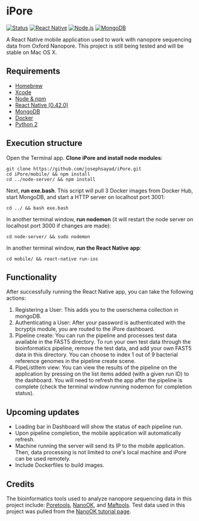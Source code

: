 # iPore

[![Status](https://img.shields.io/badge/tests-ongoing-brightgreen.svg)]() [![React Native](https://img.shields.io/badge/react%20native-0.42.0-brightgreen.svg)](https://facebook.github.io/react-native/) [![Node.js](https://img.shields.io/badge/node-8.5.0-brightgreen.svg)](https://nodejs.org/en/) [![MongoDB](https://img.shields.io/badge/mongodb-3.4.9-blue.svg)](https://www.mongodb.com/)

A React Native mobile application used to work with nanopore sequencing data from Oxford Nanopore. This project is still being tested and will be stable on Mac OS X.

## Requirements

* [Homebrew](https://brew.sh/)
* [Xcode](https://developer.apple.com/xcode/)
* [Node & npm](https://changelog.com/posts/install-node-js-with-homebrew-on-os-x/)
* [React Native (0.42.0)](https://facebook.github.io/react-native/docs/getting-started.html)
* [MongoDB](https://treehouse.github.io/installation-guides/mac/mongo-mac.html)
* [Docker](https://www.docker.com/docker-mac/)
* [Python 2](http://docs.python-guide.org/en/latest/starting/install/osx/)

## Execution structure

Open the Terminal app. **Clone iPore and install node modules**: 

```
git clone https://github.com/josephsayad/iPore.git
cd iPore/mobile/ && npm install
cd ../node-server/ && npm install
```

Next, **run exe.bash**. This script will pull 3 Docker images from Docker Hub, start MongoDB, and start a HTTP server on localhost port 3001: 

```
cd ../ && bash exe.bash
```

In another terminal window, **run nodemon** (it will restart the node server on localhost port 3000 if changes are made): 

```
cd node-server/ && sudo nodemon
```

In another terminal window, **run the React Native app**: 

```
cd mobile/ && react-native run-ios
```

## Functionality

After successfully running the React Native app, you can take the following actions: 

1. Registering a User: This adds you to the userschema collection in mongoDB. 
2. Authenticating a User: After your password is authenticated with the bcryptjs module, you are routed to the iPore dashboard. 
3. Pipeline create: You can run the pipeline and processes test data available in the FAST5 directory. To run your own test data through the bioinformatics pipeline, remove the test data, and add your own FAST5 data in this directory. You can choose to index 1 out of 9 bacterial reference genomes in the pipeline create scene.
4. PipeListItem view: You can view the results of the pipeline on the application by pressing on the list items added (with a given run ID) to the dashboard. You will need to refresh the app after the pipeline is complete (check the terminal window running nodemon for completion status). 

## Upcoming updates 

* Loading bar in Dashboard will show the status of each pipeline run. 
* Upon pipeline completion, the mobile application will automatically refresh.
* Machine running the server will send its IP to the mobile application. Then, data processing is not limited to one's local machine and iPore can be used remotely.
* Include Dockerfiles to build images. 

## Credits

The bioinformatics tools used to analyze nanopore sequencing data in this project include: [Poretools](https://github.com/arq5x/poretools), [NanoOK](https://github.com/TGAC/NanoOK), and [Maftools](https://github.com/PoisonAlien/maftools). Test data used in this project was pulled from the [NanoOK tutorial page](https://documentation.tgac.ac.uk/display/NANOOK/NanoOK+tutorial).
